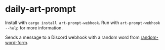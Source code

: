 # daily-art-prompt

Install with `cargo install art-prompt-webhook`.
Run with `art-prompt-webhook --help` for more information.

Sends a message to a Discord webhook with a random word from [random-word-form](https://random-word-form.repl.co/random/noun).